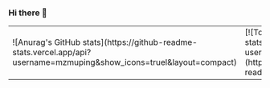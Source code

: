 ### Hi there 👋
<table>
  <tr>
    <td>![Anurag's GitHub stats](https://github-readme-stats.vercel.app/api?username=mzmuping&show_icons=truel&layout=compact)</td>
    <td>[![Top Langs](https://github-readme-stats.vercel.app/api/top-langs/?username=mzmuping&layout=compact)](https://github.com/anuraghazra/github-readme-stats)</td>
  </tr>
</table>



<!--
**mzmuping/mzmuping** is a ✨ _special_ ✨ repository because its `README.md` (this file) appears on your GitHub profile.

Here are some ideas to get you started:

- 🔭 I’m currently working on ...
- 🌱 I’m currently learning ...
- 👯 I’m looking to collaborate on ...
- 🤔 I’m looking for help with ...
- 💬 Ask me about ...
- 📫 How to reach me: ...
- 😄 Pronouns: ...
- ⚡ Fun fact: ...
-->

